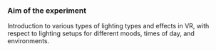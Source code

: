 ### Aim of the experiment

Introduction to various types of lighting types and effects in VR, with respect to lighting setups for different moods, times of day, and environments.
